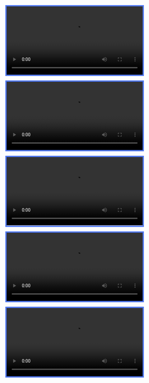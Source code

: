 <video class="std-border-radii-12" autoplay loop="" style="border: 4px solid rgb(80, 120, 240); width: 85%;"><source src="/assets/Media/Videos/tennis.mp4" type="video/mp4"></video>

<video class="std-border-radii-12" autoplay loop style="border: 4px solid rgb(80, 120, 240); width: 85%;"><source src="/assets/Media/Videos/tennis.mp4" type="video/mp4"></video>

<video class="std-border-radii-12" mute autoplay loop style="border: 4px solid rgb(80, 120, 240); width: 85%;"><source src="/assets/Media/Videos/tennis.mp4" type="video/mp4"></video>

<video class="std-border-radii-12" playsinline autoplay loop style="border: 4px solid rgb(80, 120, 240); width: 85%;"><source src="/assets/Media/Videos/tennis.mp4" type="video/mp4"></video>

<video class="std-border-radii-12" playsinline mute autoplay loop style="border: 4px solid rgb(80, 120, 240); width: 85%;"><source src="/assets/Media/Videos/tennis.mp4" type="video/mp4"></video>
